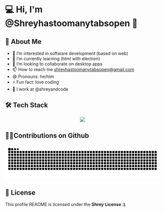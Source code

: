 # 💻 Hi, I'm @Shreyhastoomanytabsopen 👋

## 🚀 About Me
- 👀 I’m interested in software development (based on web)
- 🌱 I’m currently learning (html with electron)
- 💞️ I’m looking to collaborate on desktop apps
- 📫 How to reach me shreyhastoomanytabsopen@gmail.com
- 😄 Pronouns: he/him
- ⚡ Fun fact: love coding
- 💼 I work at @shreyandcode

## 🛠 Tech Stack
<p align="center">
  <img src="https://skillicons.dev/icons?i=html,css,bootstrap,figma,md,js,nodejs,java,androidstudio,flask,python,firebase,replit,git,github,vscode,powershell,bash,linux,ubuntu,mint,arch,windows,blender,npm,electron,flutter,gcp,react,visualstudio" />
</p>

## 🐕‍🦺Contributions on Github

<div align="center">

  
![snake gif](https://github.com/shreyhastoomanytabsopen/shreyhastoomanytabsopen/blob/output/github-snake-dark.svg)

</div>

## 📜 License
This profile README is licensed under the **Shrey License :)**.
